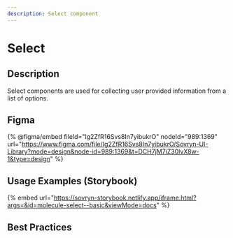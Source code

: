 ```yaml
---
description: Select component
---
```


# Select

## Description

Select components are used for collecting user provided information from a list of options.

## Figma

{% @figma/embed fileId="Ig2ZfR16Svs8In7yibukrO" nodeId="989:1369" url="https://www.figma.com/file/Ig2ZfR16Svs8In7yibukrO/Sovryn-UI-Library?mode=design&node-id=989:1369&t=DCH7jM7iZ30lvX8w-1&type=design" %}

## Usage Examples (Storybook)

{% embed url="https://sovryn-storybook.netlify.app/iframe.html?args=&id=molecule-select--basic&viewMode=docs" %}

## Best Practices
